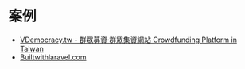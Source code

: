 # 案例

* [VDemocracy.tw - 群眾募資‧群眾集資網站 Crowdfunding Platform in Taiwan](http://www.vdemocracy.tw/)
* [Builtwithlaravel.com](http://builtwithlaravel.com/)
